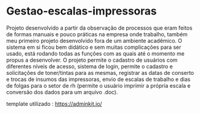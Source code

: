 # Gestao-escalas-impressoras
  Projeto desenvolvido a partir da observação de processos que eram feitos de formas manuais e pouco práticas na empresa onde trabalho, também meu primeiro projeto desenvolvido fora de um ambiente acadêmico.
  O sistema em si ficou bem didático e sem muitas complicações para ser usado,  está rodando todas as funções com as quais até o momento me propus a desenvolver.
  O projeto permite o cadastro de usuários com diferentes níveis de acesso, sistema de login, permite o cadastro e solicitações de toner/tintas para as mesmas, registrar as datas de conserto e trocas de insumos das impressoras, envio de escalas de trabalho e dias de folgas para o setor de rh (permite o usuário imprimir a própria escala e conversão dos dados para um arquivo .doc).






template utilizado : https://adminkit.io/
